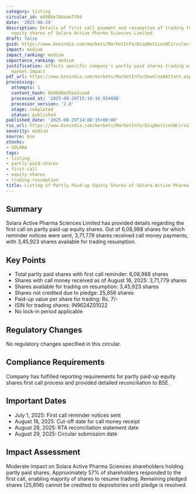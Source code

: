 ```yaml
---
category: listing
circular_id: e098be784aae7704
date: '2025-08-29'
description: Details of first call payment and resumption of trading for partly paid-up
  equity shares of Solara Active Pharma Sciences Limited.
draft: false
guid: https://www.bseindia.com/markets/MarketInfo/DispNoticesNCirculars.aspx?Noticeid={6479E5FE-283C-4D40-AFCF-D458EDC05AAC}&noticeno=20250829-52&dt=08/29/2025&icount=52&totcount=55&flag=0
impact: medium
impact_ranking: medium
importance_ranking: medium
justification: Affects specific company's partly paid shares trading with moderate
  market impact
pdf_url: https://www.bseindia.com/markets/MarketInfo/DownloadAttach.aspx?id=20250829-52&attachedId=c04c8454-7e9a-4a3f-b454-b132f229a014
processing:
  attempts: 1
  content_hash: 0b8898ed5ee2cea0
  processed_at: '2025-08-29T15:19:10.934088'
  processor_version: '2.0'
  stage: completed
  status: published
published_date: '2025-08-29T14:08:15+00:00'
rss_url: https://www.bseindia.com/markets/MarketInfo/DispNoticesNCirculars.aspx?Noticeid={6479E5FE-283C-4D40-AFCF-D458EDC05AAC}&noticeno=20250829-52&dt=08/29/2025&icount=52&totcount=55&flag=0
severity: medium
source: bse
stocks:
- SOLARA
tags:
- listing
- partly-paid-shares
- first-call
- equity-shares
- trading-resumption
title: Listing of Partly Paid-up Equity Shares of Solara Active Pharma Sciences Limited
---
```


## Summary

Solara Active Pharma Sciences Limited has provided details regarding the first call on partly paid-up equity shares. Out of 6,08,988 shares for which reminder notices were sent, 3,71,779 shares received call money payments, with 3,45,923 shares available for trading resumption.

## Key Points

- Total partly paid shares with first call reminder: 6,08,988 shares
- Shares with call money received as of August 16, 2025: 3,71,779 shares
- Shares available for trading on resumption: 3,45,923 shares
- Shares not credited due to pledge: 25,856 shares
- Paid-up value per share for trading: Rs. 7/-
- ISIN for trading shares: IN9624Z01022
- No lock-in period applicable

## Regulatory Changes

No regulatory changes specified in this circular.

## Compliance Requirements

Company has fulfilled reporting requirements for partly paid-up equity shares first call process and provided detailed reconciliation to BSE.

## Important Dates

- July 1, 2025: First call reminder notices sent
- August 16, 2025: Cut-off date for call money receipt
- August 28, 2025: RTA reconciliation statement date
- August 29, 2025: Circular submission date

## Impact Assessment

Moderate impact on Solara Active Pharma Sciences shareholders holding partly paid shares. Approximately 57% of shareholders responded to the first call, enabling majority of shares to resume trading. Remaining pledged shares (25,856) cannot be credited to depositories until pledge is resolved.